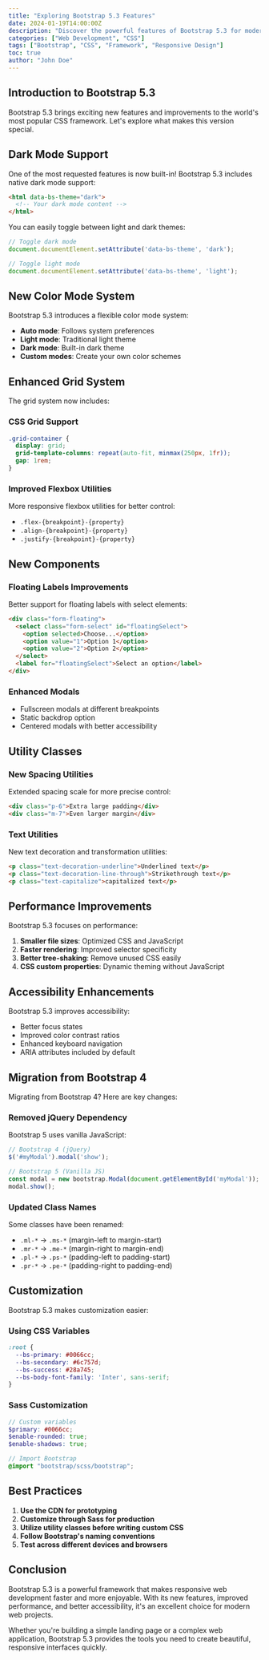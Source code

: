 ```yaml
---
title: "Exploring Bootstrap 5.3 Features"
date: 2024-01-19T14:00:00Z
description: "Discover the powerful features of Bootstrap 5.3 for modern web development"
categories: ["Web Development", "CSS"]
tags: ["Bootstrap", "CSS", "Framework", "Responsive Design"]
toc: true
author: "John Doe"
---
```


## Introduction to Bootstrap 5.3

Bootstrap 5.3 brings exciting new features and improvements to the world's most popular CSS framework. Let's explore what makes this version special.

## Dark Mode Support

One of the most requested features is now built-in! Bootstrap 5.3 includes native dark mode support:

```html
<html data-bs-theme="dark">
  <!-- Your dark mode content -->
</html>
```

You can easily toggle between light and dark themes:

```javascript
// Toggle dark mode
document.documentElement.setAttribute('data-bs-theme', 'dark');

// Toggle light mode
document.documentElement.setAttribute('data-bs-theme', 'light');
```

## New Color Mode System

Bootstrap 5.3 introduces a flexible color mode system:

- **Auto mode**: Follows system preferences
- **Light mode**: Traditional light theme
- **Dark mode**: Built-in dark theme
- **Custom modes**: Create your own color schemes

## Enhanced Grid System

The grid system now includes:

### CSS Grid Support

```css
.grid-container {
  display: grid;
  grid-template-columns: repeat(auto-fit, minmax(250px, 1fr));
  gap: 1rem;
}
```

### Improved Flexbox Utilities

More responsive flexbox utilities for better control:

- `.flex-{breakpoint}-{property}`
- `.align-{breakpoint}-{property}`
- `.justify-{breakpoint}-{property}`

## New Components

### Floating Labels Improvements

Better support for floating labels with select elements:

```html
<div class="form-floating">
  <select class="form-select" id="floatingSelect">
    <option selected>Choose...</option>
    <option value="1">Option 1</option>
    <option value="2">Option 2</option>
  </select>
  <label for="floatingSelect">Select an option</label>
</div>
```

### Enhanced Modals

- Fullscreen modals at different breakpoints
- Static backdrop option
- Centered modals with better accessibility

## Utility Classes

### New Spacing Utilities

Extended spacing scale for more precise control:

```html
<div class="p-6">Extra large padding</div>
<div class="m-7">Even larger margin</div>
```

### Text Utilities

New text decoration and transformation utilities:

```html
<p class="text-decoration-underline">Underlined text</p>
<p class="text-decoration-line-through">Strikethrough text</p>
<p class="text-capitalize">capitalized text</p>
```

## Performance Improvements

Bootstrap 5.3 focuses on performance:

1. **Smaller file sizes**: Optimized CSS and JavaScript
2. **Faster rendering**: Improved selector specificity
3. **Better tree-shaking**: Remove unused CSS easily
4. **CSS custom properties**: Dynamic theming without JavaScript

## Accessibility Enhancements

Bootstrap 5.3 improves accessibility:

- Better focus states
- Improved color contrast ratios
- Enhanced keyboard navigation
- ARIA attributes included by default

## Migration from Bootstrap 4

Migrating from Bootstrap 4? Here are key changes:

### Removed jQuery Dependency

Bootstrap 5 uses vanilla JavaScript:

```javascript
// Bootstrap 4 (jQuery)
$('#myModal').modal('show');

// Bootstrap 5 (Vanilla JS)
const modal = new bootstrap.Modal(document.getElementById('myModal'));
modal.show();
```

### Updated Class Names

Some classes have been renamed:

- `.ml-*` → `.ms-*` (margin-left to margin-start)
- `.mr-*` → `.me-*` (margin-right to margin-end)
- `.pl-*` → `.ps-*` (padding-left to padding-start)
- `.pr-*` → `.pe-*` (padding-right to padding-end)

## Customization

Bootstrap 5.3 makes customization easier:

### Using CSS Variables

```css
:root {
  --bs-primary: #0066cc;
  --bs-secondary: #6c757d;
  --bs-success: #28a745;
  --bs-body-font-family: 'Inter', sans-serif;
}
```

### Sass Customization

```scss
// Custom variables
$primary: #0066cc;
$enable-rounded: true;
$enable-shadows: true;

// Import Bootstrap
@import "bootstrap/scss/bootstrap";
```

## Best Practices

1. **Use the CDN for prototyping**
2. **Customize through Sass for production**
3. **Utilize utility classes before writing custom CSS**
4. **Follow Bootstrap's naming conventions**
5. **Test across different devices and browsers**

## Conclusion

Bootstrap 5.3 is a powerful framework that makes responsive web development faster and more enjoyable. With its new features, improved performance, and better accessibility, it's an excellent choice for modern web projects.

Whether you're building a simple landing page or a complex web application, Bootstrap 5.3 provides the tools you need to create beautiful, responsive interfaces quickly.